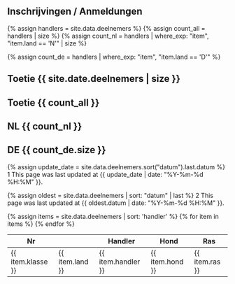 ## Inschrijvingen / Anmeldungen

{% assign handlers = site.data.deelnemers %}
{% assign count_all = handlers | size %}
{% assign count_nl = handlers | where_exp: "item", "item.land == 'N'" | size %}

{% assign count_de = handlers | where_exp: "item", "item.land == 'D'" %}



<h2>Toetie {{ site.date.deelnemers | size }}</h2>
<h2>Toetie {{ count_all }}</h2>
<h2>NL {{ count_nl }}</h2>
<h2>DE {{ count_de.size }}</h2>

{% assign update_date = site.data.deelnemers.sort("datum").last.datum %}
1 This page was last updated at {{ update_date | date: "%Y-%m-%d %H:%M" }}.

{% assign oldest = site.data.deelnemers | sort: "datum" | last %}
2 This page was last updated at {{ oldest.datum | date: "%Y-%m-%d %H:%M" }}.

<table>
  <thead>
    <tr>
      <th>Nr</th>
      <th></th>
      <th>Handler</th>
      <th>Hond</th>
      <th>Ras</th>
    </tr>
  </thead>
  <tbody>
{% assign items = site.data.deelnemers | sort: 'handler' %}
{% for item in items %}
    <tr>
      <td>{{ item.klasse }}</td>
      <td>{{ item.land }}</td>
      <td>{{ item.handler }}</td>
      <td>{{ item.hond }}</td>
      <td>{{ item.ras }}</td>
    </tr>
{% endfor %}
  </tbody>
</table>
